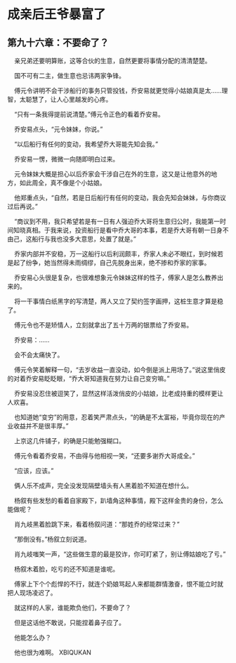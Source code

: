 # 成亲后王爷暴富了 
 ## 第九十六章：不要命了？
     亲兄弟还要明算账，这等合伙的生意，自然更要将事情分配的清清楚楚。

    国不可有二主，做生意也忌讳两家争锋。

    傅元令讲明不会干涉船行的事务只管投钱，乔安易就更觉得小姑娘真是太……理智，太聪慧了，让人心里越发的心疼。

    “只有一条我得提前说清楚。”傅元令正色的看着乔安易。

    乔安易点头，“元令妹妹，你说。”

    “以后船行有任何的变动，我希望乔大哥能先知会我。”

    乔安易一愣，微微一向随即明白过来。

    元令妹妹大概是担心以后乔家会干涉自己在外的生意，这又是让他意外的地方，如此周全，真不像是个小姑娘。

    他郑重点头，“自然，若是日后船行有任何的变动，我会先知会妹妹，与你商议过后再说。”

    “商议到不用，我只希望若是有一日有人强迫乔大哥将生意归公时，我能第一时间知晓真相。于我来说，投资船行是看中乔大哥的本事，若是乔大哥有朝一日身不由己，这船行与我也没多大意思，处置了就是。”

    乔家内部并不安稳，万一这船行以后利润颇丰，乔家人未必不眼红，到时候若是起了纷争，她当然得未雨绸缪，自己先脱身出来，绝不掺和乔家的家事。

    乔安易心头很是复杂，也很难想象元令妹妹这样的性子，傅家人是怎么教养出来的。

    将一干事情白纸黑字的写清楚，两人又立了契约签字画押，这桩生意才算是稳了。

    傅元令也不是矫情人，立刻就拿出了五十万两的银票给了乔安易。

    乔安易：……

    会不会太痛快了。

    傅元令笑着解释一句，“去岁收益一直没动，如今倒是派上用场了。”说这里俏皮的对着乔安易眨眨眼，“乔大哥知道我在努力让自己变穷嘛。”

    乔安易没忍住被逗笑了，显然这样活泼俏皮的小姑娘，比老成持重的模样更让人欢喜。

    也知道她“变穷”的用意，忍着笑严肃点头，“的确是不太富裕，毕竟你现在的产业收益并不是很丰厚。”

    上京这几件铺子，的确是只能勉强糊口。

    傅元令看着乔安易，不由得与他相视一笑，“还要多谢乔大哥成全。”

    “应该，应该。”

    俩人乐不成声，完全没发现隔壁墙头有人黑着脸不知道在想什么。

    杨叙有些发愁的看着自家殿下，趴墙角这种事情，殿下这样金贵的身份，怎么能做呢？

    肖九岐黑着脸跳下来，看着杨叙问道：“那姓乔的经常过来？”

    “那倒没有。”杨叙立刻说道。

    肖九岐嗤笑一声，“这些做生意的最是狡诈，你可盯紧了，别让傅姑娘吃了亏。”

    杨叙木着脸，吃亏的还不知道是谁呢。

    傅家上下个个彪悍的不行，就连个奶娘骂起人来都能群情激奋，恨不能立时就把人现场凌迟了。

    就这样的人家，谁能欺负他们，不要命了？

    但是这话他不敢说，只能捏着鼻子应了。

    他能怎么办？

    他也很为难啊。 
XBIQUKAN